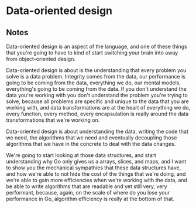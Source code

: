 # Data-oriented design

## Notes

Data-oriented design is an aspect of the language, and one of these things that you're going to have to kind of start switching your brain into away from object-oriented design.

Data-oriented design is about is the understanding that every problem you solve is a data problem. Integrity comes from the data, our performance is going to be coming from the data, everything we do, our mental models, everything's going to be coming from the data. If you don't understand the data you're working with you don't understand the problem you're trying to solve, because all problems are specific and unique to the data that you are working with, and data transformations are at the heart of everything we do, every function, every method, every encapsulation is really around the data transformations that we're working on.

<!--But here's a big part of it, everything we do right now that we've been talking about is in the concrete. Our problems are solved in the concrete data, our manipulations, our memory mutations, everything is in the concrete. But here's the problem. When the concrete data is changing, then your problems are changing, and if your problems are changing, guess what, your algorithms have to change. There's nothing wrong with that except we start to fall into these areas where, once the data's changing and our algorithms change, sometimes that creates changes, cascading changes across an entire code base, and there's a lot of pain.

This is when we start to start focusing on how do I decouple the code from these data changes so these cascading changes are minimized? We will be talking about that in this class when we start getting into methods and interfaces and things like that. But here's the thing, if you're abstracting in a general way, if you're building abstractions on top of abstractions, you're really walking away from all the things we've talked about so far, that the idea of optimizing for correctness and readability. You're walking away from your, really, ability to even understand the mental models of your code because it's too abstract. What we need is this balance of decoupling but thin layers of decoupling to deal with change. Change is still going to be important. But, look, if you're starting to write some code and you're uncertain about the data, this doesn't give you a license to guess. It's a directive to stop, stop what you're doing, sit back and ask yourself, what are the data transformations that are in front of me. You don't have to know about all of them, but you can only code the ones that you're comfortable with, that you feel very confident about in terms of what my input and what my output is.

Look, if you are solving problems you don't have, you're now creating more problems that you do. We are writing code for today, we're going to design an architect for tomorrow. Don't add more code to the code you need today than you do. We've talked about that, that just lends itself to bugs, more lines of code, places for bugs to hide.-->

Data-oriented design is about understanding the data, writing the code that we need, the algorithms that we need and eventually decoupling those algorithms that we have in the concrete to deal with the data changes.

<!--Everything we must do, everything we must do must be focused around minimizing, simplifying, and reducing the amount of code we need to solve every problem.-->

We're going to start looking at those data structures, and start understanding why Go only gives us a arrays, slices, and maps, and I want to show you the mechanical sympathies that these data structures have, and how we're able to not hide the cost of the things that we're doing, and we're able to gain more efficiencies when we're working with the data, and be able to write algorithms that are readable and yet still very, very performant, because, again, on the scale of where do you lose your performance in Go, algorithm efficiency is really at the bottom of that.

<!--It's going to be latency at networking and I/O, latency on allocations and memory, and latencies in your inability to write code that can manage and work with data efficiently.

We're going to start trying to, I'm going to just start trying to break you down and build you back up to get away from these object-oriented design principles and start moving towards these data-oriented design principles.-->

